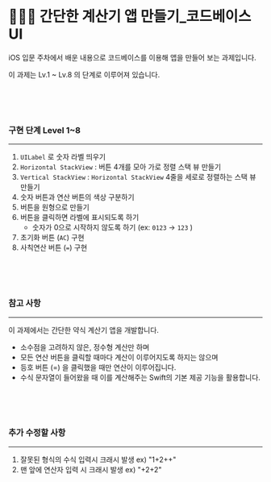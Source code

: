 # **👩🏻‍💻 간단한 계산기 앱 만들기_코드베이스UI**

iOS 입문 주차에서 배운 내용으로 코드베이스를 이용해 앱을 만들어 보는 과제입니다.

이 과제는 Lv.1 ~ Lv.8 의 단계로 이루어져 있습니다.  

<br/> <br/> <br/> 


### 구현 단계 Level 1~8

---

1. `UILabel` 로 숫자 라벨 띄우기
2. `Horizontal StackView` : 버튼 4개를 모아 가로 정렬 스택 뷰 만들기
3. `Vertical StackView` : `Horizontal StackView` 4줄을 세로로 정렬하는 스택 뷰 만들기
4. 숫자 버튼과 연산 버튼의 색상 구분하기
5. 버튼을 원형으로 만들기
6. 버튼을 클릭하면 라벨에 표시되도록 하기
    - 숫자가 0으로 시작하지 않도록 하기 (ex: `0123` → `123` )
7. 초기화 버튼 (`AC`) 구현
8. 사칙연산 버튼 (`=`) 구현


<br/> <br/> <br/> 


### 참고 사항
---
이 과제에서는 간단한 약식 계산기 앱을 개발합니다.
   - 소수점을 고려하지 않은, 정수형 계산만 하며
   - 모든 연산 버튼을 클릭할 때마다 계산이 이루어지도록 하지는 않으며
   - 등호 버튼 (=) 을 클릭했을 때만 연산이 이루어집니다.
   - 수식 문자열이 들어왔을 때 이를 계산해주는 Swift의 기본 제공 기능을 활용합니다.


<br/> <br/> <br/> 


### 추가 수정할 사항 
---
1. 잘못된 형식의 수식 입력시 크래시 발생 ex) "1+2++"
2. 맨 앞에 연산자 입력 시 크래시 발생 ex) "+2+2"
